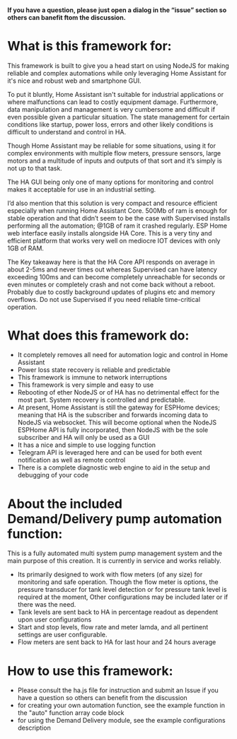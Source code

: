 #### If you have a question, please just open a dialog in the “issue” section so others can banefit ftom the discussion. 


# What is this framework for:

This framework is built to give you a head start on using NodeJS for making reliable and complex automations while only leveraging Home Assistant for it's nice and robust web and smartphone GUI. 

To put it bluntly, Home Assistant isn't suitable for industrial applications or where malfunctions can lead to costly equipment damage. Furthermore, data manipulation and management is very cumbersome and difficult if even possible given a particular situation. The state management for certain conditions like startup, power loss, errors and other likely conditions is difficult to understand and control in HA. 

Though Home Assistant may be reliable for some situations, using it for complex environments with multiple flow meters, pressure sensors, large motors and a multitude of inputs and outputs of that sort and it’s simply is not up to that task. 

The HA GUI being only one of many options for monitoring and control makes it acceptable for use in an industrial setting. 

I’d also mention that this solution is very compact and resource efficient especially when running Home Assistant Core. 500Mb of ram is enough for stable operation and that didn’t seem to be the case with Supervised installs performing all the automation; @1GB of ram it crashed regularly. ESP Home web interface easily installs alongside HA Core. This is a very tiny and efficient platform that works very well on mediocre IOT devices with only 1GB of RAM.

The Key takeaway here is that the HA Core API responds on average in about 2-5ms and never times out whereas Supervised can have latency exceeding 100ms and can become completely unreachable for seconds or even minutes or completely crash and not come back without a reboot. Probably due to costly background updates of plugins etc and memory overflows. Do not use Supervised if you need reliable time-critical operation. 


# What does this framework do:

* It completely removes all need for automation logic and control in Home Assistant
* Power loss state recovery is reliable and predictable
* This framework is immune to network interruptions
* This framework is very simple and easy to use
* Rebooting of ether NodeJS or of HA has no detrimental effect for the most part. System recovery is controlled and predictable. 
* At present, Home Assistant is still the gateway for ESPHome devices; meaning that HA is the subscriber and forwards incoming data to NodeJS via websocket. This will become optional when the NodeJS ESPHome API is fully incorporated, then NodeJS with be the sole subscriber and HA will only be used as a GUI
* It has a nice and simple to use logging function
* Telegram API is leveraged here and can be used for both event notification as well as remote control
* There is a complete diagnostic web engine to aid in the setup and debugging of your code

# About the included Demand/Delivery pump automation function:

This is a fully automated multi system pump management system and the main purpose of this creation. It is currently in service and works reliably. 

* Its primarily designed to work with flow meters (of any size) for monitoring and safe operation. Though the flow meter is options, the pressure transducer for tank level detection or for pressure tank level is required at the moment, Other configurations may be included later or if there was the need.
* Tank levels are sent back to HA in percentage readout as dependent upon user configurations
* Start and stop levels, flow rate and meter lamda, and all pertinent settings are user configurable.
* Flow meters are sent back to HA for last hour and 24 hours average



# How to use this framework:

* Please consult the ha.js file for instruction and submit an Issue if you have a question so others can benefit from the discussion
* for creating your own automation function, see the example function in the "auto" function array code block
* for using the Demand Delivery module, see the example configurations description
